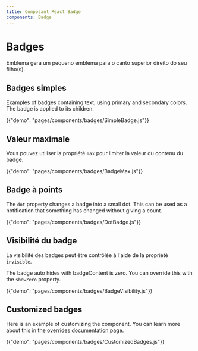 ```yaml
---
title: Composant React Badge
components: Badge
---
```


# Badges

<p class="description">Emblema gera um pequeno emblema para o canto superior direito do seu filho(s).</p>

## Badges simples

Examples of badges containing text, using primary and secondary colors. The badge is applied to its children.

{{"demo": "pages/components/badges/SimpleBadge.js"}}

## Valeur maximale

Vous pouvez utiliser la propriété `max` pour limiter la valeur du contenu du badge.

{{"demo": "pages/components/badges/BadgeMax.js"}}

## Badge à points

The `dot` property changes a badge into a small dot. This can be used as a notification that something has changed without giving a count.

{{"demo": "pages/components/badges/DotBadge.js"}}

## Visibilité du badge

La visibilité des badges peut être contrôlée à l'aide de la propriété `invisible`.

The badge auto hides with badgeContent is zero. You can override this with the `showZero` property.

{{"demo": "pages/components/badges/BadgeVisibility.js"}}

## Customized badges

Here is an example of customizing the component. You can learn more about this in the [overrides documentation page](/customization/components/).

{{"demo": "pages/components/badges/CustomizedBadges.js"}}